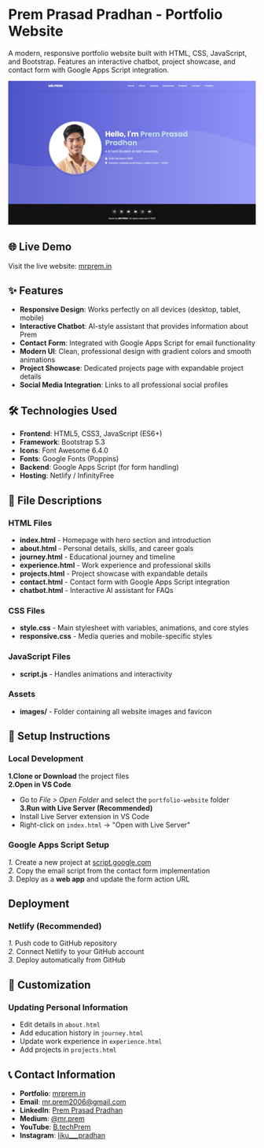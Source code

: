 # Prem Prasad Pradhan - Portfolio Website

A modern, responsive portfolio website built with HTML, CSS, JavaScript, and Bootstrap. Features an interactive chatbot, project showcase, and contact form with Google Apps Script integration.

![Portfolio Screenshot](https://raw.githubusercontent.com/MRPREM31/mr.prem-portfolio/refs/heads/main/images/MR-PREM-Portfolio%20(1).png)

## 🌐 Live Demo

Visit the live website: [mrprem.in](https://mrprem.in)

## ✨ Features

- **Responsive Design**: Works perfectly on all devices (desktop, tablet, mobile)  
- **Interactive Chatbot**: AI-style assistant that provides information about Prem  
- **Contact Form**: Integrated with Google Apps Script for email functionality  
- **Modern UI**: Clean, professional design with gradient colors and smooth animations  
- **Project Showcase**: Dedicated projects page with expandable project details  
- **Social Media Integration**: Links to all professional social profiles  

## 🛠️ Technologies Used

- **Frontend**: HTML5, CSS3, JavaScript (ES6+)  
- **Framework**: Bootstrap 5.3  
- **Icons**: Font Awesome 6.4.0  
- **Fonts**: Google Fonts (Poppins)  
- **Backend**: Google Apps Script (for form handling)  
- **Hosting**: Netlify / InfinityFree  

## 📄 File Descriptions

### HTML Files
- **index.html** - Homepage with hero section and introduction
- **about.html** - Personal details, skills, and career goals
- **journey.html** - Educational journey and timeline
- **experience.html** - Work experience and professional skills
- **projects.html** - Project showcase with expandable details
- **contact.html** - Contact form with Google Apps Script integration
- **chatbot.html** - Interactive AI assistant for FAQs

### CSS Files
- **style.css** - Main stylesheet with variables, animations, and core styles
- **responsive.css** - Media queries and mobile-specific styles

### JavaScript Files
- **script.js** - Handles animations and interactivity

### Assets
- **images/** - Folder containing all website images and favicon



## 🚀 Setup Instructions

### Local Development

**1.Clone or Download** the project files  
**2.Open in VS Code**  
   - Go to *File > Open Folder* and select the `portfolio-website` folder  
**3.Run with Live Server (Recommended)**  
   - Install Live Server extension in VS Code  
   - Right-click on `index.html` → "Open with Live Server"  

### Google Apps Script Setup

*1.* Create a new project at [script.google.com](https://script.google.com)  
*2.* Copy the email script from the contact form implementation  
*3.* Deploy as a **web app** and update the form action URL  

## Deployment

### Netlify (Recommended)  
*1.* Push code to GitHub repository  
*2.* Connect Netlify to your GitHub account  
*3.* Deploy automatically from GitHub  

## 🎨 Customization

### Updating Personal Information
- Edit details in `about.html`  
- Add education history in `journey.html`  
- Update work experience in `experience.html`  
- Add projects in `projects.html`  

## 📞 Contact Information
- **Portfolio**: [mrprem.in](https://mrprem.in)  
- **Email**: [mr.prem2006@gmail.com](mailto:mr.prem2006@gmail.com)  
- **LinkedIn**: [Prem Prasad Pradhan](https://www.linkedin.com/in/prem-prasad-pradhan-18472b295/)  
- **Medium**: [@mr.prem](https://medium.com/@mr.prem)  
- **YouTube**: [B.techPrem](https://youtube.com/@B.techPrem?si=DLQysUc8HvX8wJTI)  
- **Instagram**: [liku___pradhan](https://www.instagram.com/liku___pradhan?igsh=ejMzanVtbjJzOGlt)  

